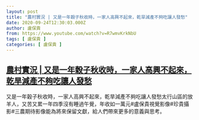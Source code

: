```yaml
---
layout: post
title: "農村實況 | 又是一年穀子秋收時，一家人高興不起來，乾旱減產不夠吃讓人發愁"
date: 2020-09-24T12:30:03.000Z
author: 盧保貴
from: https://www.youtube.com/watch?v=R7wmvKrkNbU
tags: [ 盧保貴 ]
categories: [ 盧保貴 ]
---
```

<!--1600950603000-->
[農村實況 | 又是一年穀子秋收時，一家人高興不起來，乾旱減產不夠吃讓人發愁](https://www.youtube.com/watch?v=R7wmvKrkNbU)
------

<div>
又是一年穀子秋收時，一家人高興不起來，乾旱減產不夠吃讓人發愁太行山區的放羊人，又苦又累一年四季沒有睡過午覺，年收如一萬元#盧保貴視覺影像#珍貴攝影#三農期待影像能為將來保留文獻，給人們帶來更多的意義與思考。
</div>
